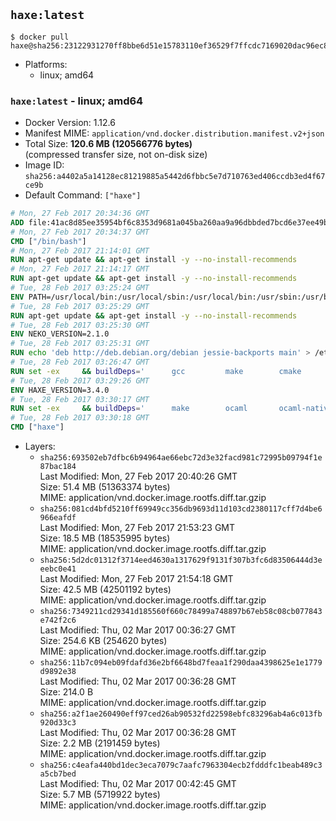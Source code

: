## `haxe:latest`

```console
$ docker pull haxe@sha256:23122931270ff8bbe6d51e15783110ef36529f7ffcdc7169020dac96ec8846f2
```

-	Platforms:
	-	linux; amd64

### `haxe:latest` - linux; amd64

-	Docker Version: 1.12.6
-	Manifest MIME: `application/vnd.docker.distribution.manifest.v2+json`
-	Total Size: **120.6 MB (120566776 bytes)**  
	(compressed transfer size, not on-disk size)
-	Image ID: `sha256:a4402a5a14128ec81219885a5442d6fbbc5e7d710763ed406ccdb3ed4f67ce9b`
-	Default Command: `["haxe"]`

```dockerfile
# Mon, 27 Feb 2017 20:34:36 GMT
ADD file:41ac8d85ee35954bf6c8353d9681a045ba260aa9a96dbbded7bcd6e37ee49bea in / 
# Mon, 27 Feb 2017 20:34:37 GMT
CMD ["/bin/bash"]
# Mon, 27 Feb 2017 21:14:01 GMT
RUN apt-get update && apt-get install -y --no-install-recommends 		ca-certificates 		curl 		wget 	&& rm -rf /var/lib/apt/lists/*
# Mon, 27 Feb 2017 21:14:17 GMT
RUN apt-get update && apt-get install -y --no-install-recommends 		bzr 		git 		mercurial 		openssh-client 		subversion 				procps 	&& rm -rf /var/lib/apt/lists/*
# Tue, 28 Feb 2017 03:25:24 GMT
ENV PATH=/usr/local/bin:/usr/local/sbin:/usr/local/bin:/usr/sbin:/usr/bin:/sbin:/bin
# Tue, 28 Feb 2017 03:25:29 GMT
RUN apt-get update && apt-get install -y --no-install-recommends 		libgc1c2 		zlib1g 		libpcre3 	&& rm -rf /var/lib/apt/lists/*
# Tue, 28 Feb 2017 03:25:30 GMT
ENV NEKO_VERSION=2.1.0
# Tue, 28 Feb 2017 03:25:31 GMT
RUN echo 'deb http://deb.debian.org/debian jessie-backports main' > /etc/apt/sources.list.d/jessie-backports.list
# Tue, 28 Feb 2017 03:26:47 GMT
RUN set -ex 	&& buildDeps=' 		gcc 		make 		cmake 		libgc-dev 		libssl-dev 		libpcre3-dev 		zlib1g-dev 		apache2-dev 		libmariadb-client-lgpl-dev-compat 		libsqlite3-dev 		libmbedtls-dev 		libgtk2.0-dev 	' 	&& apt-get update && apt-get install -y $buildDeps --no-install-recommends && rm -rf /var/lib/apt/lists/* 		&& wget -O neko.tar.gz "http://nekovm.org/media/neko-2.1.0-src.tar.gz" 	&& echo "0c93d5fe96240510e2d1975ae0caa9dd8eadf70d916a868684f66a099a4acf96 *neko.tar.gz" | sha256sum -c - 	&& mkdir -p /usr/src/neko 	&& tar -xC /usr/src/neko --strip-components=1 -f neko.tar.gz 	&& rm neko.tar.gz 	&& cd /usr/src/neko 	&& cmake -DRELOCATABLE=OFF . 	&& make 	&& make install 		&& apt-get purge -y --auto-remove $buildDeps 	&& rm -rf /usr/src/neko ~/.cache
# Tue, 28 Feb 2017 03:29:26 GMT
ENV HAXE_VERSION=3.4.0
# Tue, 28 Feb 2017 03:30:17 GMT
RUN set -ex 	&& buildDeps=' 		make 		ocaml 		ocaml-native-compilers 		camlp4 		libxml-light-ocaml-dev 		ocaml-findlib 		zlib1g-dev 		libpcre3-dev 	' 	&& apt-get update && apt-get install -y $buildDeps --no-install-recommends && rm -rf /var/lib/apt/lists/* 		&& git clone --recursive --depth 1 --branch 3.4.0 "https://github.com/HaxeFoundation/haxe.git" /usr/src/haxe 	&& cd /usr/src/haxe 	&& make OCAMLOPT=ocamlopt.opt 	&& make install INSTALL_DIR=/usr/local 	&& cd / && haxelib setup /usr/local/lib/haxe/lib 		&& apt-get purge -y --auto-remove $buildDeps 	&& rm -rf /usr/src/haxe ~/.cache
# Tue, 28 Feb 2017 03:30:18 GMT
CMD ["haxe"]
```

-	Layers:
	-	`sha256:693502eb7dfbc6b94964ae66ebc72d3e32facd981c72995b09794f1e87bac184`  
		Last Modified: Mon, 27 Feb 2017 20:40:26 GMT  
		Size: 51.4 MB (51363374 bytes)  
		MIME: application/vnd.docker.image.rootfs.diff.tar.gzip
	-	`sha256:081cd4bfd5210ff69949cc356db9693d11d103cd2380117cff7d4be6966eafdf`  
		Last Modified: Mon, 27 Feb 2017 21:53:23 GMT  
		Size: 18.5 MB (18535995 bytes)  
		MIME: application/vnd.docker.image.rootfs.diff.tar.gzip
	-	`sha256:5d2dc01312f3714eed4630a1317629f9131f307b3fc6d83506444d3eeebc0e41`  
		Last Modified: Mon, 27 Feb 2017 21:54:18 GMT  
		Size: 42.5 MB (42501192 bytes)  
		MIME: application/vnd.docker.image.rootfs.diff.tar.gzip
	-	`sha256:7349211cd29341d185560f660c78499a748897b67eb58c08cb077843e742f2c6`  
		Last Modified: Thu, 02 Mar 2017 00:36:27 GMT  
		Size: 254.6 KB (254620 bytes)  
		MIME: application/vnd.docker.image.rootfs.diff.tar.gzip
	-	`sha256:11b7c094eb09fdafd36e2bf6648bd7feaa1f290daa4398625e1e1779d9892e38`  
		Last Modified: Thu, 02 Mar 2017 00:36:28 GMT  
		Size: 214.0 B  
		MIME: application/vnd.docker.image.rootfs.diff.tar.gzip
	-	`sha256:a2f1ae260490eff97ced26ab90532fd22598ebfc83296ab4a6c013fb920d33c3`  
		Last Modified: Thu, 02 Mar 2017 00:36:28 GMT  
		Size: 2.2 MB (2191459 bytes)  
		MIME: application/vnd.docker.image.rootfs.diff.tar.gzip
	-	`sha256:c4eafa440bd1dec3eca7079c7aafc7963304ecb2fdddfc1beab489c3a5cb7bed`  
		Last Modified: Thu, 02 Mar 2017 00:42:45 GMT  
		Size: 5.7 MB (5719922 bytes)  
		MIME: application/vnd.docker.image.rootfs.diff.tar.gzip
